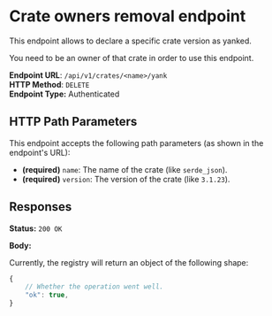 Crate owners removal endpoint
=============================

This endpoint allows to declare a specific crate version as yanked.  

You need to be an owner of that crate in order to use this endpoint.  

**Endpoint URL**: `/api/v1/crates/<name>/yank`  
**HTTP Method**: `DELETE`  
**Endpoint Type:** Authenticated  

HTTP Path Parameters
--------------------

This endpoint accepts the following path parameters (as shown in the endpoint's URL):

- **(required)** `name`: The name of the crate (like `serde_json`).
- **(required)** `version`: The version of the crate (like `3.1.23`).

Responses
---------

**Status:** `200 OK`

**Body:**

Currently, the registry will return an object of the following shape:

```js
{
    // Whether the operation went well.
    "ok": true,
}
```
